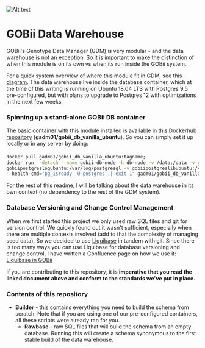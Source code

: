 ![Alt text](https://thumbnails-photos.amazon.com/v1/thumbnail/BoKZcnoqRbu1FA5S-pq0FQ?viewBox=860%2C430&ownerId=A3RL6H4CGV9EDF&groupShareToken=3nBmqRPHRkOSNoFCzXXJxA.g3lrRb25_s0FjHtiFfscnu "GOBii Project")

# GOBii Data Warehouse

GOBii's Genotype Data Manager (GDM) is very modular - and the data warehouse is not an exception. So it is important to make the distinction of when this module is on its own vs when its run inside the GOBii system.

For a quick system overview of where this module fit in GDM, see this [diagram](https://gobiiproject.atlassian.net/wiki/spaces/GD/pages/91717797/System+Architecture). The data warehouse live inside the database container, which at the time of this writing is running on Ubuntu 18.04 LTS with Postgres 9.5 pre-configured, but with plans to upgrade to Postgres 12 with optimizations in the next few weeks.

### Spinning up a stand-alone GOBii DB container

The basic container with this module installed is available in [this Dockerhub repository](https://hub.docker.com/r/gadm01/gobii_db_vanilla_ubuntu) (**gadm01/gobii_db_vanilla_ubuntu**). So you can simply set it up locally or in any server by doing:
####  

```bash  
docker pull gadm01/gobii_db_vanilla_ubuntu:tagname;
docker run --detach --name gobii-db-node -h db-node -v /data:/data -v gobiipostgresetcubuntu:/etc/postgresql -v \
gobiipostgreslogubuntu:/var/log/postgresql -v gobiipostgreslibubuntu:/var/lib/postgresql -p 5433:5432 \
--health-cmd="pg_isready -U postgres || exit 1" gadm01/gobii_db_vanilla_ubuntu:tagname;
```

For the rest of this readme, I will be talking about the data warehouse in its own context (no dependency to the rest of the GDM system).

### Database Versioning and Change Control Management

When we first started this project we only used raw SQL files and git for version control. We quickly found out it wasn't sufficient, especially when there are multiple contexts involved (add to that the complexity of managing seed data). So we decided to use [Liquibase](https://www.liquibase.org/) in tandem with git. Since there is too many ways you can use Liquibase for database versioning and change control, I have written a Confluence page on how we use it: [Liquibase in GOBii](https://gobiiproject.atlassian.net/wiki/spaces/GDW/pages/248545594/Liquibase)

If you are contributing to this repository, it is **imperative that you read the linked document above and conform to the standards we've put in place.**


### Contents of this repository

* **Builder** - this contains everything you need to build the schema from scratch. Note that if you are using one of our pre-configured containers, all these scripts were already ran for you.
	* **Rawbase** - raw SQL files that will build the schema from an empty database. Running this will create a schema synonymous to the first stable build of the data warehouse. 

